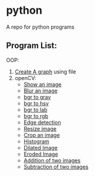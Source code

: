 # python
A repo for python programs

## Program List:

OOP:
  1. [Create A graph](https://github.com/jvedsaqib/python/tree/main/oop/Graph) using file
  2. openCV:
     - [Show an image](https://github.com/jvedsaqib/python/blob/main/openCV/showImage.py)
     - [Blur an image](https://github.com/jvedsaqib/python/blob/main/openCV/blur.py)
     - [bgr to gray](https://github.com/jvedsaqib/python/blob/main/openCV/gray.py)
     - [bgr to hsv](https://github.com/jvedsaqib/python/blob/main/openCV/hsv.py)
     - [bgr to lab](https://github.com/jvedsaqib/python/blob/main/openCV/lab.py)
     - [bgr to rgb](https://github.com/jvedsaqib/python/blob/main/openCV/rgb.py)
     - [Edge detection](https://github.com/jvedsaqib/python/blob/main/openCV/edge_cascade.py)
     - [Resize image](https://github.com/jvedsaqib/python/blob/main/openCV/resize.py)
     - [Crop an image](https://github.com/jvedsaqib/python/blob/main/openCV/cropped.py)
     - [Histogram](https://github.com/jvedsaqib/python/blob/main/openCV/histogram.py)
     - [Dilated Image](https://github.com/jvedsaqib/python/blob/main/openCV/dilated.py)
     - [Eroded Image](https://github.com/jvedsaqib/python/blob/main/openCV/dilated.py)
     - [Addition of two images](https://github.com/jvedsaqib/python/blob/main/openCV/addition.py)
     - [Subtraction of two images](https://github.com/jvedsaqib/python/blob/main/openCV/subtraction.py)
